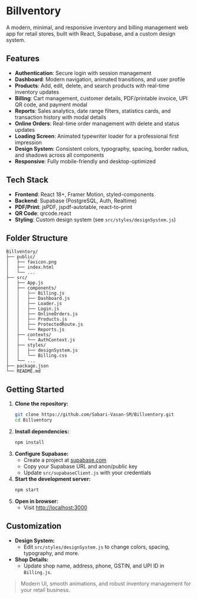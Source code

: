 
# Billventory 

A modern, minimal, and responsive inventory and billing management web app for retail stores, built with React, Supabase, and a custom design system.


## Features

- **Authentication**: Secure login with session management
- **Dashboard**: Modern navigation, animated transitions, and user profile
- **Products**: Add, edit, delete, and search products with real-time inventory updates
- **Billing**: Cart management, customer details, PDF/printable invoice, UPI QR code, and payment modal
- **Reports**: Sales analytics, date range filters, statistics cards, and transaction history with modal details
- **Online Orders**: Real-time order management with delete and status updates
- **Loading Screen**: Animated typewriter loader for a professional first impression
- **Design System**: Consistent colors, typography, spacing, border radius, and shadows across all components
- **Responsive**: Fully mobile-friendly and desktop-optimized

## Tech Stack

- **Frontend**: React 18+, Framer Motion, styled-components
- **Backend**: Supabase (PostgreSQL, Auth, Realtime)
- **PDF/Print**: jsPDF, jspdf-autotable, react-to-print
- **QR Code**: qrcode.react
- **Styling**: Custom design system (see `src/styles/designSystem.js`)

## Folder Structure

```
Billventory/
├── public/
│   ├── favicon.png
│   ├── index.html
│   └── ...
├── src/
│   ├── App.js
│   ├── components/
│   │   ├── Billing.js
│   │   ├── Dashboard.js
│   │   ├── Loader.js
│   │   ├── Login.js
│   │   ├── OnlineOrders.js
│   │   ├── Products.js
│   │   ├── ProtectedRoute.js
│   │   └── Reports.js
│   ├── contexts/
│   │   └── AuthContext.js
│   ├── styles/
│   │   ├── designSystem.js
│   │   └── Billing.css
│   └── ...
├── package.json
└── README.md
```

## Getting Started

1. **Clone the repository:**
	```sh
	git clone https://github.com/Sabari-Vasan-SM/Billventory.git
	cd Billventory
	```
2. **Install dependencies:**
	```sh
	npm install
	```
3. **Configure Supabase:**
	- Create a project at [supabase.com](https://supabase.com/)
	- Copy your Supabase URL and anon/public key
	- Update `src/supabaseClient.js` with your credentials
4. **Start the development server:**
	```sh
	npm start
	```
5. **Open in browser:**
	- Visit [http://localhost:3000](http://localhost:3000)

## Customization

- **Design System:**
  - Edit `src/styles/designSystem.js` to change colors, spacing, typography, and more.
- **Shop Details:**
  - Update shop name, address, phone, GSTIN, and UPI ID in `Billing.js`.


> Modern UI, smooth animations, and robust inventory management for your retail business.
